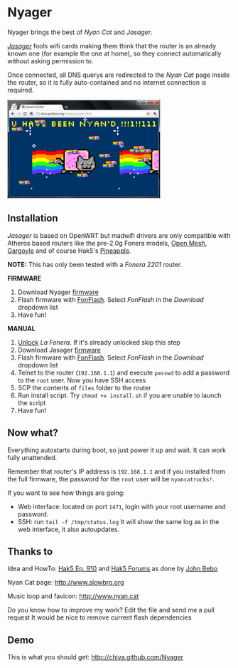 Nyager
======

Nyager brings the best of *Nyan Cat* and *Jasager*.

[*Jasager*](http://www.digininja.org/jasager/) fools wifi cards making them think that the router is an already known one (for example the one at home), so they connect automatically without asking permission to.

Once connected, all DNS querys are redirected to the *Nyan Cat* page inside the router, so it is fully auto-contained and no internet connection is required.

<img style="float:center" src="https://github.com/chiva/Nyager/raw/master/images/nyan.png" />

Installation
------------

*Jasager* is based on OpenWRT but madwifi drivers are only compatible with Atheros based routers like the pre-2.0g Fonera models, [Open Mesh](http://www.open-mesh.com), [Gargoyle](http://www.gargoyle-router.com) and of course Hak5's [Pineapple](http://hakshop.com/collections/frontpage/products/wifi-pineapple).

**NOTE:** This has only been tested with a *Fonera 2201* router.

**FIRMWARE**

1. Download Nyager [firmware](https://github.com/downloads/chiva/Nyager/nyager_firmware_1.0.tar.gz)
2. Flash firmware with [FonFlash](http://www.gargoyle-router.com/download.php). Select *FonFlash* in the *Download* dropdown list 
3. Have fun!

**MANUAL**

1. [Unlock](http://www.fonboard.nl/w/index.php/HowTo_Foneraplus_unlocking2) *La Fonera*. If it's already unlocked skip this step
2. Download Jasager [firmware](http://www.digininja.org/files/jasager_firmware_1.0.tar.bz2)
3. Flash firmware with [FonFlash](http://www.gargoyle-router.com/download.php). Select *FonFlash* in the *Download* dropdown list
4. Telnet to the router (`192.168.1.1`) and execute `passwd` to add a password to the `root` user. Now you have SSH access
5. SCP the contents of `files` folder to the router
6. Run install script. Try `chmod +x install.sh` if you are unable to launch the script
7. Have fun!

Now what?
---------

Everything autostarts during boot, so just power it up and wait. It can work fully unattended.

Remember that router's IP address is `192.168.1.1` and if you installed from the full firmware, the password for the `root` user will be `nyancatrocks!`.

If you want to see how things are going:

- Web interface: located on port `1471`, login with your root username and password.
- SSH: run `tail -f /tmp/status.log` It will show the same log as in the web interface, it also autoupdates.

Thanks to
---------

Idea and  HowTo: [Hak5 Ep. 910](http://www.hak5.org/episodes/episode-910) and [Hak5 Forums](http://www.hak5.org/forums/index.php?showtopic=17379) as done by [John Bebo](http://beboblog.johnbebo.com/2010/03/13/fon2100-and-jasager.aspx)

Nyan Cat page: http://www.slowbro.org

Music loop and favicon: http://www.nyan.cat

Do you know how to improve my work? Edit the file and send me a pull request
It would be nice to remove current flash dependencies

Demo
----

This is what you should get: http://chiva.github.com/Nyager